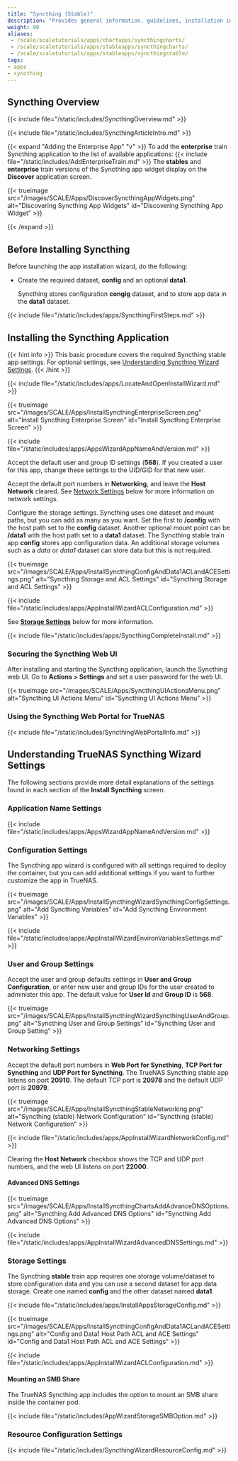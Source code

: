 ```yaml
---
title: "Syncthing (Stable)"
description: "Provides general information, guidelines, installation instructions, and use scenarios for the offical version of Syncthing in the stable app train."
weight: 90
aliases:
 - /scale/scaletutorials/apps/chartapps/syncthingcharts/
 - /scale/scaletutorials/apps/stableapps/syncthingcharts/
 - /scale/scaletutorials/apps/stableapps/syncthingstable/
tags:
- apps
- syncthing
---
```


## Syncthing Overview
{{< include file="/static/includes/SyncthingOverview.md" >}}

{{< include file="/static/includes/SyncthingArticleIntro.md" >}}

{{< expand "Adding the Enterprise App" "v" >}}
To add the **enterprise** train Syncthing application to the list of available applications:
{{< include file="/static/includes/AddEnterpriseTrain.md" >}}
The **stables** and **enterprise** train versions of the Syncthing app widget display on the **Discover** application screen.

{{< trueimage src="/images/SCALE/Apps/DiscoverSyncthingAppWidgets.png" alt="Discovering Syncthing App Widgets" id="Discovering Syncthing App Widget" >}}

{{< /expand >}}

## Before Installing Syncthing
Before launching the app installation wizard, do the following:

* Create the required dataset, **config** and an optional **data1**.
  
  Syncthing stores configuration **congig** dataset, and to store app data in the **data1** dataset.

{{< include file="/static/includes/apps/SyncthingFirstSteps.md" >}}

## Installing the Syncthing Application
{{< hint info >}}
This basic procedure covers the required Syncthing stable app settings.
For optional settings, see [Understanding Syncthing Wizard Settings](#understanding-Sycnthing-wizard-settings).
{{< /hint >}}

{{< include file="/static/includes/apps/LocateAndOpenInstallWizard.md" >}}

{{< trueimage src="/images/SCALE/Apps/InstallSyncthingEnterpriseScreen.png" alt="Install Syncthing Enterprise Screen" id="Install Syncthing Enterprise Screen" >}}

{{< include file="/static/includes/apps/AppsWizardAppNameAndVersion.md" >}}

Accept the default user and group ID settings (**568**).
If you created a user for this app, change these settings to the UID/GID for that new user.

Accept the default port numbers in **Networking**, and leave the **Host Network** cleared.
See [Network Settings](#networking-settings) below for more information on network settings.

Configure the storage settings.
Syncthing uses one dataset and mount paths, but you can add as many as you want. Set the first to **/config** with the host path set to the **config** dataset.
Another optional mount point can be **/data1** with the host path set to a **data1** dataset.
The Syncthing stable train app **config** stores app configuration data.
An additional storage volumes such as a *data* or *data1* dataset can store data but this is not required.

{{< trueimage src="/images/SCALE/Apps/InstallSyncthingConfigAndData1ACLandACESettings.png" alt="Syncthing Storage and ACL Settings" id="Syncthing Storage and ACL Settings" >}}

{{< include file="/static/includes/apps/AppInstallWizardACLConfiguration.md" >}}

See [**Storage Settings**](#storage-settings) below for more information.

{{< include file="/static/includes/apps/SyncthingCompleteInstall.md" >}}

### Securing the Syncthing Web UI
After installing and starting the Syncthing application, launch the Syncthing web UI.
Go to **Actions > Settings** and set a user password for the web UI.

{{< trueimage src="/images/SCALE/Apps/SyncthingUIActionsMenu.png" alt="Syncthing UI Actions Menu" id="Syncthing UI Actions Menu" >}}

### Using the Syncthing Web Portal for TrueNAS

{{< include file="/static/includes/SyncthingWebPortalInfo.md" >}}

## Understanding TrueNAS Syncthing Wizard Settings
The following sections provide more detail explanations of the settings found in each section of the **Install Syncthing** screen.

### Application Name Settings

{{< include file="/static/includes/apps/AppsWizardAppNameAndVersion.md" >}}

### Configuration Settings
The Syncthing app wizard is configured with all settings required to deploy the container, but you can add additional settings if you want to further customize the app in TrueNAS.

{{< trueimage src="/images/SCALE/Apps/InstallSyncthingWizardSyncthingConfigSettings.png" alt="Add Syncthing Variables" id="Add Syncthing Environment Variables" >}}

{{< include file="/static/includes/apps/AppInstallWizardEnvironVariablesSettings.md" >}}

### User and Group Settings
Accept the user and group defaults settings in **User and Group Configuration**, or enter new user and group IDs for the user created to administer this app.
The default value for **User Id** and **Group ID** is **568**.

{{< trueimage src="/images/SCALE/Apps/InstallSyncthingWizardSyncthingUserAndGroup.png" alt="Syncthing User and Group Settings" id="Syncthing User and Group Setting" >}}

### Networking Settings
Accept the default port numbers in **Web Port for Syncthing**, **TCP Port for Syncthing** and **UDP Port for Syncthing**.
The TrueNAS Syncthing stable app listens on port **20910**.
The default TCP port is **20978** and the default UDP port is **20979**.

{{< trueimage src="/images/SCALE/Apps/InstallSyncthingStableNetworking.png" alt="Syncthing (stable) Network Configuration" id="Syncthing (stable) Network Configuration" >}}

{{< include file="/static/includes/apps/AppInstallWizardNetworkConfig.md" >}}

Clearing the **Host Network** checkbox shows the TCP and UDP port numbers, and the web UI listens on port **22000**. 

#### Advanced DNS Settings

{{< trueimage src="/images/SCALE/Apps/InstallSyncthingChartsAddAdvanceDNSOptions.png" alt="Syncthing Add Advanced DNS Options" id="Syncthing Add Advanced DNS Options" >}}

{{< include file="/static/includes/apps/AppInstallWizardAdvancedDNSSettings.md" >}}

### Storage Settings
The Syncthing **stable** train app requires one storage volume/dataset to store configuration data and you can use a second dataset for app data storage. Create one named **config** and the other dataset named **data1**.

{{< include file="/static/includes/apps/InstallAppsStorageConfig.md" >}}

{{< trueimage src="/images/SCALE/Apps/InstallSyncthingConfigAndData1ACLandACESettings.png" alt="Config and Data1 Host Path ACL and ACE Settings" id="Config and Data1 Host Path ACL and ACE Settings" >}}

{{< include file="/static/includes/apps/AppInstallWizardACLConfiguration.md" >}}

#### Mounting an SMB Share
The TrueNAS Syncthing app includes the option to mount an SMB share inside the container pod.

{{< include file="/static/includes/AppWizardStorageSMBOption.md" >}}


### Resource Configuration Settings

{{< include file="/static/includes/SyncthingWizardResourceConfig.md" >}}
